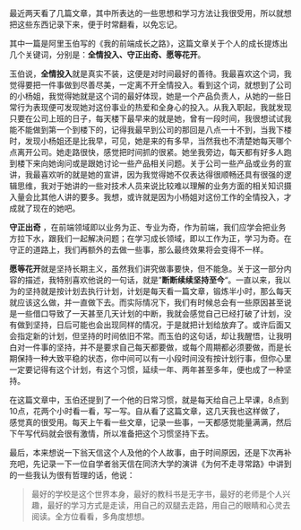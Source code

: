 最近两天看了几篇文章，其中所表达的一些思想和学习方法让我很受用，所以就想把这些东西记录下来，便于时常翻看，以免忘记。

其中一篇是阿里玉伯写的《我的前端成长之路》，这篇文章关于个人的成长提炼出几个关键词，分别是：**全情投入、守正出奇、愿等花开**。

玉伯说，**全情投入**就是真实不装，这便是对时间最好的善待。我最喜欢这个词，我觉得要把一件事做到尽善尽美，一定离不开全情投入。看到这个词，就想到了公司的小杨姐，我觉得她就是这个词的最好体现，她是一个产品负责人，从她的一些日常行为表现便可发现她对这份事业的热爱和全身心的投入。从我入职起，我就发现只要在公司上班的日子，每天楼下最早来的就是她，曾有一段时间，我很想试试我能不能做到第一个到楼下的，记得我最早到公司的那回是八点一十不到，当我下楼时，发现小杨姐还是比我早，可见，她是来的有多早，当然我也不清楚她每天哪个点离开公司。她走路很快，感觉把时间抓的很紧。她坐我旁边，每天都有好多人跑到楼下来向她询问或是跟她讨论一些产品相关问题。关于公司一些产品或业务的宣讲，我最喜欢听的就是她的宣讲，因为我觉得她不仅表达得很顺畅还具有很强的逻辑思维，我对于她讲的一些对技术人员来说比较难以理解的业务方面的相关知识摄入量会比其他人讲的要多。我想，或许就是因为小杨姐对这份工作的全情投入，才成就了现在的她吧。

**守正出奇** ，在前端领域即以业务为正、专业为奇，作为前端，我们应学会把业务方拉下水，跟我们一起解决问题；在学习成长领域，即以工作为正，学习为奇。在守正的道路上，我们再额外的去做一些事，那么最终效果将会变得不一样。

**愿等花开**就是坚持长期主义，虽然我们讲究做事要快，但不能急。关于这一部分内容的描述，我特别喜欢他说的一句话，就是”**断断续续坚持至今**“。一直以来，我以为的坚持就是按计划去执行计划，计划是每天看一篇文章，锻炼半小时，那么每天就应该这么做，并一直做下去。而实际情况下，我们有时候总会有一些原因甚至说是一些借口导致了一天甚至几天计划的中断，我就会感觉自己已经打破了计划，没有做到坚持，日后可能也会出现同样的情况，于是就把计划给放弃了。或许后面又会指定新的计划，但坚持的时间依旧不常。而玉伯的这句话，却让我醒悟，让我明白对一件事的坚持，并不是要求自己每天都要做，或每个周期都必须要做，而是长期保持一种大致平稳的状态，你中间可以有一小段时间没有按计划行事，但你心里一定要记得有这个计划，有这个习惯，延续一年、两年甚至多年，便也成了一种坚持。

在这篇文章中，玉伯还提到了一个他的日常习惯，就是每天给自己上早课，8点到10点，花两个小时看一看，写一写。自从看了这篇文章，这几天我也这样做了，感觉真的很受用。每天上午看一些文章，记录一些事，一天都感觉能量满满，然后下午写代码就会很有激情，所以准备把这个习惯坚持下去。

最后，本来想说一下翁天信这个人及他的个人故事，由于时间原因，还是下次再补充吧，先记录一下一位自学者翁天信在同济大学的演讲《为何不走寻常路》中讲到的一些我认为很有哲理的话，他说：
 
> 最好的学校是这个世界本身，最好的教科书是无字书，最好的老师是个人兴趣，最好的学习方式是走读，用自己的双腿去走路，用自己的眼睛和心灵去阅读。全方位看看，多角度想想。